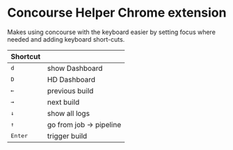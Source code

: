 # Concourse Helper Chrome extension

Makes using concourse with the keyboard easier by setting focus where needed and adding keyboard short-cuts.

| Shortcut         |                        |
| ---------------- | ---------------------- |
| <kbd>d</kbd>     | show Dashboard         |
| <kbd>D</kbd>     | HD Dashboard           |
| <kbd>←</kbd>     | previous build         |
| <kbd>→</kbd>     | next build             |
| <kbd>↓</kbd>     | show all logs          |
| <kbd>↑</kbd>     | go from job → pipeline |
| <kbd>Enter</kbd> | trigger build          |
